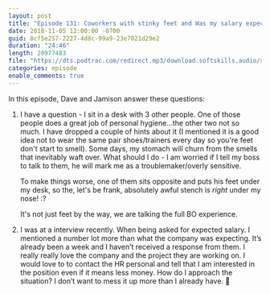 ```yaml
---
layout: post
title: "Episode 131: Coworkers with stinky feet and Was my salary expectation too high"
date: 2018-11-05 12:00:00 -0700
guid: 0cf5e257-2227-4d8c-99a9-23e7021d29e2
duration: "24:46"
length: 20977483
file: "https://dts.podtrac.com/redirect.mp3/download.softskills.audio/sse-131.mp3"
categories: episode
enable_comments: true
---
```


In this episode, Dave and Jamison answer these questions:

1. I have a question - I sit in a desk with 3 other people. One of those people does a great job of personal hygiene...the other two not so much. I have dropped a couple of hints about it (I mentioned it is a good idea not to wear the same pair shoes/trainers every day so you're feet don't start to smell).
   Some days, my stomach will churn from the smells that inevitably waft over.
   What should I do - I am worried if I tell my boss to talk to them, he will mark me as a troublemaker/overly sensitive.
   
   To make things worse, one of them sits opposite and puts his feet under my desk, so the, let's be frank, absolutely awful stench is *right* under my nose! :?
   
   It's not just feet by the way, we are talking the full BO experience.


2. I was at a interview recently. When being asked for expected salary. I mentioned a number lot more than what the company was expecting. It’s already been a week and I haven’t received a response from them. I really really love the company and the project they are working on. I would love to to contact the HR personal and tell that I am interested in the position even if it means less money. How do I approach the situation? I don’t want to mess it up more than I already have. 🙁
